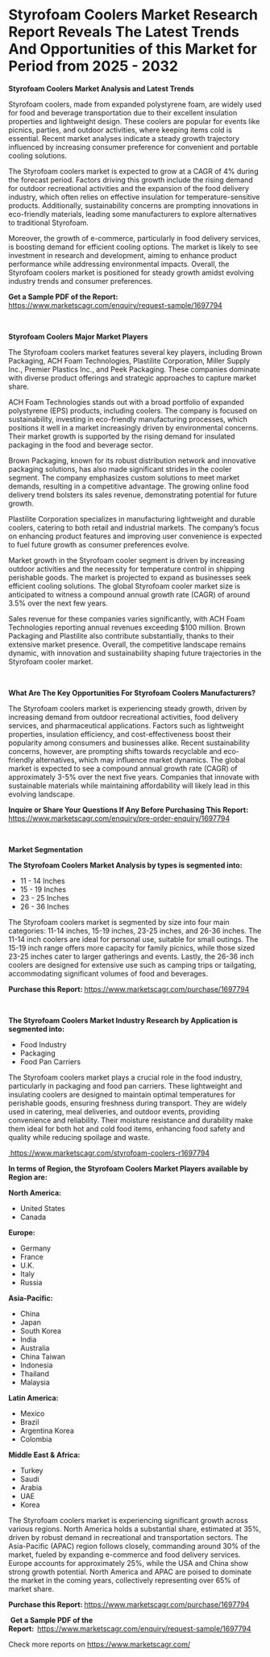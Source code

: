 <p><h1>Styrofoam Coolers Market Research Report Reveals The Latest Trends And Opportunities of this Market for Period from 2025 - 2032</h1></p><p><strong>Styrofoam Coolers Market Analysis and Latest Trends</strong></p>
<p><p>Styrofoam coolers, made from expanded polystyrene foam, are widely used for food and beverage transportation due to their excellent insulation properties and lightweight design. These coolers are popular for events like picnics, parties, and outdoor activities, where keeping items cold is essential. Recent market analyses indicate a steady growth trajectory influenced by increasing consumer preference for convenient and portable cooling solutions.</p><p>The Styrofoam coolers market is expected to grow at a CAGR of 4% during the forecast period. Factors driving this growth include the rising demand for outdoor recreational activities and the expansion of the food delivery industry, which often relies on effective insulation for temperature-sensitive products. Additionally, sustainability concerns are prompting innovations in eco-friendly materials, leading some manufacturers to explore alternatives to traditional Styrofoam. </p><p>Moreover, the growth of e-commerce, particularly in food delivery services, is boosting demand for efficient cooling options. The market is likely to see investment in research and development, aiming to enhance product performance while addressing environmental impacts. Overall, the Styrofoam coolers market is positioned for steady growth amidst evolving industry trends and consumer preferences.</p></p>
<p><strong>Get a Sample PDF of the Report:&nbsp;</strong> <a href="https://www.marketscagr.com/enquiry/request-sample/1697794?utm_campaign=2524&utm_medium=2&utm_source=Github&utm_content=ia&utm_term=19022025&utm_id=styrofoam-coolers">https://www.marketscagr.com/enquiry/request-sample/1697794</a></p>
<p>&nbsp;</p>
<p><strong>Styrofoam Coolers Major Market Players</strong></p>
<p><p>The Styrofoam coolers market features several key players, including Brown Packaging, ACH Foam Technologies, Plastilite Corporation, Miller Supply Inc., Premier Plastics Inc., and Peek Packaging. These companies dominate with diverse product offerings and strategic approaches to capture market share.</p><p>ACH Foam Technologies stands out with a broad portfolio of expanded polystyrene (EPS) products, including coolers. The company is focused on sustainability, investing in eco-friendly manufacturing processes, which positions it well in a market increasingly driven by environmental concerns. Their market growth is supported by the rising demand for insulated packaging in the food and beverage sector.</p><p>Brown Packaging, known for its robust distribution network and innovative packaging solutions, has also made significant strides in the cooler segment. The company emphasizes custom solutions to meet market demands, resulting in a competitive advantage. The growing online food delivery trend bolsters its sales revenue, demonstrating potential for future growth.</p><p>Plastilite Corporation specializes in manufacturing lightweight and durable coolers, catering to both retail and industrial markets. The company’s focus on enhancing product features and improving user convenience is expected to fuel future growth as consumer preferences evolve.</p><p>Market growth in the Styrofoam cooler segment is driven by increasing outdoor activities and the necessity for temperature control in shipping perishable goods. The market is projected to expand as businesses seek efficient cooling solutions. The global Styrofoam cooler market size is anticipated to witness a compound annual growth rate (CAGR) of around 3.5% over the next few years.</p><p>Sales revenue for these companies varies significantly, with ACH Foam Technologies reporting annual revenues exceeding $100 million. Brown Packaging and Plastilite also contribute substantially, thanks to their extensive market presence. Overall, the competitive landscape remains dynamic, with innovation and sustainability shaping future trajectories in the Styrofoam cooler market.</p></p>
<p>&nbsp;</p>
<p><strong>What Are The Key Opportunities For Styrofoam Coolers Manufacturers?</strong></p>
<p><p>The Styrofoam coolers market is experiencing steady growth, driven by increasing demand from outdoor recreational activities, food delivery services, and pharmaceutical applications. Factors such as lightweight properties, insulation efficiency, and cost-effectiveness boost their popularity among consumers and businesses alike. Recent sustainability concerns, however, are prompting shifts towards recyclable and eco-friendly alternatives, which may influence market dynamics. The global market is expected to see a compound annual growth rate (CAGR) of approximately 3-5% over the next five years. Companies that innovate with sustainable materials while maintaining affordability will likely lead in this evolving landscape.</p></p>
<p><strong>Inquire or Share Your Questions If Any Before Purchasing This Report:</strong> <a href="https://www.marketscagr.com/enquiry/pre-order-enquiry/1697794?utm_campaign=2524&utm_medium=2&utm_source=Github&utm_content=ia&utm_term=19022025&utm_id=styrofoam-coolers">https://www.marketscagr.com/enquiry/pre-order-enquiry/1697794</a></p>
<p>&nbsp;</p>
<p><strong>Market Segmentation</strong></p>
<p><strong>The Styrofoam Coolers Market Analysis by types is segmented into:</strong></p>
<p><ul><li>11 - 14 Inches</li><li>15 - 19 Inches</li><li>23 - 25 Inches</li><li>26 - 36 Inches</li></ul></p>
<p><p>The Styrofoam coolers market is segmented by size into four main categories: 11-14 inches, 15-19 inches, 23-25 inches, and 26-36 inches. The 11-14 inch coolers are ideal for personal use, suitable for small outings. The 15-19 inch range offers more capacity for family picnics, while those sized 23-25 inches cater to larger gatherings and events. Lastly, the 26-36 inch coolers are designed for extensive use such as camping trips or tailgating, accommodating significant volumes of food and beverages.</p></p>
<p><strong>Purchase this Report:&nbsp;</strong><a href="https://www.marketscagr.com/purchase/1697794?utm_campaign=2524&utm_medium=2&utm_source=Github&utm_content=ia&utm_term=19022025&utm_id=styrofoam-coolers">https://www.marketscagr.com/purchase/1697794</a></p>
<p>&nbsp;</p>
<p><strong>The Styrofoam Coolers Market Industry Research by Application is segmented into:</strong></p>
<p><ul><li>Food Industry</li><li>Packaging</li><li>Food Pan Carriers</li></ul></p>
<p><p>The Styrofoam coolers market plays a crucial role in the food industry, particularly in packaging and food pan carriers. These lightweight and insulating coolers are designed to maintain optimal temperatures for perishable goods, ensuring freshness during transport. They are widely used in catering, meal deliveries, and outdoor events, providing convenience and reliability. Their moisture resistance and durability make them ideal for both hot and cold food items, enhancing food safety and quality while reducing spoilage and waste.</p></p>
<p><a href="https://www.marketscagr.com/styrofoam-coolers-r1697794?utm_campaign=2524&utm_medium=2&utm_source=Github&utm_content=ia&utm_term=19022025&utm_id=styrofoam-coolers">&nbsp;https://www.marketscagr.com/styrofoam-coolers-r1697794</a></p>
<p><strong>In terms of Region, the Styrofoam Coolers Market Players available by Region are:</strong></p>
<p>
    <p> <strong> North America: </strong>
        <ul>
            <li>United States</li>
            <li>Canada</li>
        </ul>
        </p> 
    <p> <strong> Europe: </strong>
        <ul>
            <li>Germany</li>
            <li>France</li>
            <li>U.K.</li>
            <li>Italy</li>
            <li>Russia</li>
        </ul>
        </p> 
    <p> <strong> Asia-Pacific: </strong>
        <ul>
            <li>China</li>
            <li>Japan</li>
            <li>South Korea</li>
            <li>India</li>
            <li>Australia</li>
            <li>China Taiwan</li>
            <li>Indonesia</li>
            <li>Thailand</li>
            <li>Malaysia</li>
        </ul>
        </p> 
    <p> <strong> Latin America: </strong>
        <ul>
            <li>Mexico</li>
            <li>Brazil</li>
            <li>Argentina Korea</li>
            <li>Colombia</li>
        </ul>
        </p> 
    <p> <strong> Middle East & Africa: </strong>
        <ul>
            <li>Turkey</li>
            <li>Saudi</li>
            <li>Arabia</li>
            <li>UAE</li>
            <li>Korea</li>
        </ul>
    </p>
    </p>
<p><p>The Styrofoam coolers market is experiencing significant growth across various regions. North America holds a substantial share, estimated at 35%, driven by robust demand in recreational and transportation sectors. The Asia-Pacific (APAC) region follows closely, commanding around 30% of the market, fueled by expanding e-commerce and food delivery services. Europe accounts for approximately 25%, while the USA and China show strong growth potential. North America and APAC are poised to dominate the market in the coming years, collectively representing over 65% of market share.</p></p>
<p><strong>Purchase this Report: </strong><a href="https://www.marketscagr.com/purchase/1697794?utm_campaign=2524&utm_medium=2&utm_source=Github&utm_content=ia&utm_term=19022025&utm_id=styrofoam-coolers">https://www.marketscagr.com/purchase/1697794</a></p>
<p>&nbsp;<strong>Get a Sample PDF of the Report:&nbsp;&nbsp;</strong><a href="https://www.marketscagr.com/enquiry/request-sample/1697794?utm_campaign=2524&utm_medium=2&utm_source=Github&utm_content=ia&utm_term=19022025&utm_id=styrofoam-coolers">https://www.marketscagr.com/enquiry/request-sample/1697794</a></p>
<p><strong></strong></p>
<p>Check more reports on <a href="https://www.marketscagr.com/?utm_campaign=2524&utm_medium=2&utm_source=Github&utm_content=ia&utm_term=19022025&utm_id=styrofoam-coolers">https://www.marketscagr.com/</a></p>